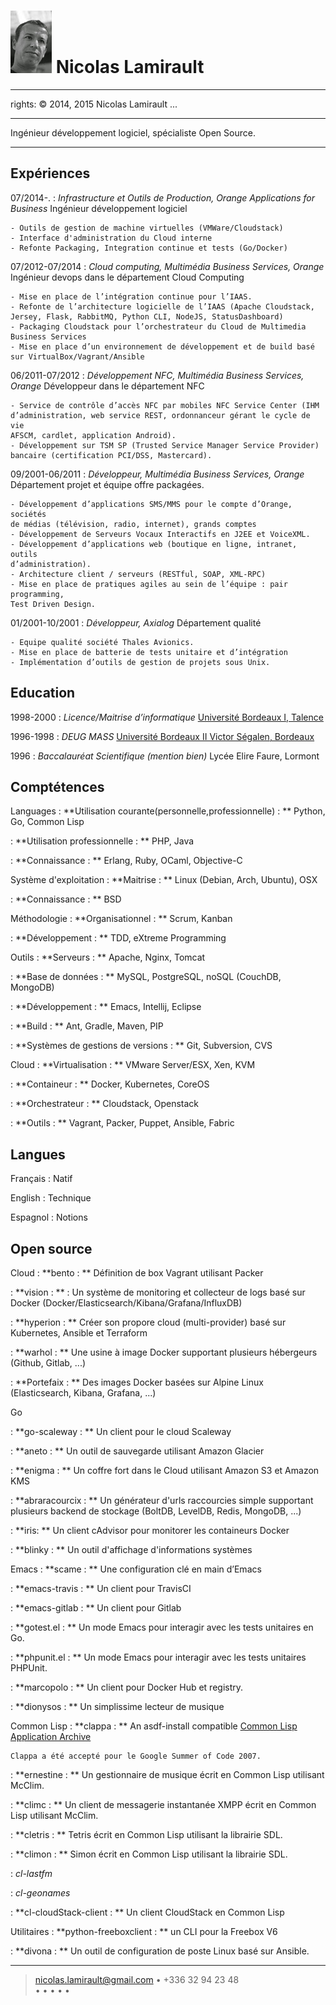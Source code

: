 ![](me.jpg) Nicolas Lamirault
===========================================
---
rights: © 2014, 2015 Nicolas Lamirault
...

----

Ingénieur développement logiciel, spécialiste Open Source.

----


Expériences
--------------

07/2014-.
:	*Infrastructure et Outils de Production, Orange Applications for Business*
    Ingénieur développement logiciel

    - Outils de gestion de machine virtuelles (VMWare/Cloudstack)
    - Interface d'administration du Cloud interne
    - Refonte Packaging, Integration continue et tests (Go/Docker)

07/2012-07/2014
:	*Cloud computing, Multimédia Business Services, Orange*
    Ingénieur devops dans le département Cloud Computing

    - Mise en place de l’intégration continue pour l’IAAS.
    - Refonte de l’architecture logicielle de l’IAAS (Apache Cloudstack, Jersey, Flask, RabbitMQ, Python CLI, NodeJS, StatusDashboard)
    - Packaging Cloudstack pour l’orchestrateur du Cloud de Multimedia Business Services
    - Mise en place d’un environnement de développement et de build basé sur VirtualBox/Vagrant/Ansible

06/2011-07/2012
:   *Développement NFC, Multimédia Business Services, Orange*
    Développeur dans le département NFC

    - Service de contrôle d’accès NFC par mobiles NFC Service Center (IHM
    d’administration, web service REST, ordonnanceur gérant le cycle de vie
    AFSCM, cardlet, application Android).
    - Développement sur TSM SP (Trusted Service Manager Service Provider)
    bancaire (certification PCI/DSS, Mastercard).

09/2001-06/2011
:   *Développeur, Multimédia Business Services, Orange*
    Département projet et équipe offre packagées.

    - Développement d’applications SMS/MMS pour le compte d’Orange, sociétés
    de médias (télévision, radio, internet), grands comptes
    - Développement de Serveurs Vocaux Interactifs en J2EE et VoiceXML.
    - Développement d’applications web (boutique en ligne, intranet, outils
    d’administration).
    - Architecture client / serveurs (RESTful, SOAP, XML-RPC)
    - Mise en place de pratiques agiles au sein de l’équipe : pair programming,
    Test Driven Design.

01/2001-10/2001
:   *Développeur, Axialog*
    Département qualité

    - Equipe qualité société Thales Avionics.
    - Mise en place de batterie de tests unitaire et d’intégration
    - Implémentation d’outils de gestion de projets sous Unix.


Education
-------------

1998-2000
:	*Licence/Maitrise d’informatique*
	[Université Bordeaux I, Talence](http://www.u-bordeaux1.fr)

1996-1998
: 	*DEUG MASS*
	[Université Bordeaux II Victor Ségalen, Bordeaux](http://www.univ-bordeauxsegalen.fr/)

1996
: 	*Baccalauréat Scientifique (mention bien)*
    Lycée Elire Faure, Lormont

Comptétences
---------------

Languages
:   **Utilisation courante(personnelle,professionnelle) : **
    Python, Go, Common Lisp

:   **Utilisation professionnelle : **
    PHP, Java

:   **Connaissance : **
    Erlang, Ruby, OCaml, Objective-C

Système d'exploitation
:   **Maitrise : **
    Linux (Debian, Arch, Ubuntu), OSX

:   **Connaissance : **
    BSD

Méthodologie
:   **Organisationnel : **
    Scrum, Kanban

:   **Développement : **
    TDD, eXtreme Programming

Outils
:   **Serveurs : **
    Apache, Nginx, Tomcat

:   **Base de données : **
    MySQL, PostgreSQL, noSQL (CouchDB, MongoDB)

:   **Développement : **
    Emacs, Intellij, Eclipse

:   **Build : **
    Ant, Gradle, Maven, PIP

:   **Systèmes de gestions de versions : **
    Git, Subversion, CVS

Cloud
:   **Virtualisation : **
    VMware Server/ESX, Xen, KVM

:   **Containeur : **
    Docker, Kubernetes, CoreOS

:   **Orchestrateur : **
    Cloudstack, Openstack

:   **Outils : **
    Vagrant, Packer, Puppet, Ansible, Fabric


Langues
---------

Français
:	Natif

English
:	Technique

Espagnol
:	Notions

Open source
----------------

Cloud
:   **bento : **
    Définition de box Vagrant utilisant Packer

:   **vision : ** : Un système de monitoring et collecteur de logs basé sur Docker
    (Docker/Elasticsearch/Kibana/Grafana/InfluxDB)

:   **hyperion : **
    Créer son propore cloud (multi-provider) basé sur Kubernetes, Ansible et Terraform

:   **warhol : **
    Une usine à image Docker supportant plusieurs hébergeurs (Github, Gitlab, ...)

:   **Portefaix : **
    Des images Docker basées sur Alpine Linux (Elasticsearch, Kibana, Grafana, ...)

Go

:   **go-scaleway : **
    Un client pour le cloud Scaleway

:   **aneto : **
    Un outil de sauvegarde utilisant Amazon Glacier

:   **enigma : **
    Un coffre fort dans le Cloud utilisant Amazon S3 et Amazon KMS

:   **abraracourcix : **
    Un générateur d'urls raccourcies simple supportant plusieurs backend
    de stockage (BoltDB, LevelDB, Redis, MongoDB, ...)

:   **iris: **
    Un client cAdvisor pour monitorer les containeurs Docker

:   **blinky : **
    Un outil d'affichage d'informations systèmes

Emacs
:   **scame : **
    Une configuration clé en main d’Emacs

:   **emacs-travis : **
    Un client pour TravisCI

:   **emacs-gitlab : **
    Un client pour Gitlab

:   **gotest.el : **
    Un mode Emacs pour interagir avec les tests unitaires en Go.

:   **phpunit.el : **
    Un mode Emacs pour interagir avec les tests unitaires PHPUnit.

:   **marcopolo : **
    Un client pour Docker Hub et registry.

:   **dionysos : **
    Un simplissime lecteur de musique

Common Lisp
:   **clappa : **
    An asdf-install compatible [Common Lisp Application Archive](http://boinkor.net/archives/2007/04/some_details_about_clappa.html)

    Clappa a été accepté pour le Google Summer of Code 2007.

:   **ernestine : **
    Un gestionnaire de musique écrit en Common Lisp utilisant McClim.

:   **climc : **
    Un client de messagerie instantanée XMPP écrit en Common Lisp utilisant
    McClim.

:   **cletris : **
    Tetris écrit en Common Lisp utilisant la librairie SDL.

:   **climon : **
    Simon écrit en Common Lisp utilisant la librairie SDL.

:   *cl-lastfm*

:   *cl-geonames*

:   **cl-cloudStack-client : **
    Un client CloudStack en Common Lisp

Utilitaires
:   **python-freeboxclient : **
    un CLI pour la Freebox V6

:   **divona : **
    Un outil de configuration de poste Linux basé sur Ansible.



------
> <nicolas.lamirault@gmail.com> • +336 32 94 23 48 <br />
> <a href="https://github.com/nlamirault" alt="Github"><i class="fa fa-github"></i></a> •
> <a href="https://twitter.com/nlamirault" alt="Twitter"><i class="fa fa-twitter"></i> </a> •
> <a href="https://plus.google.com/+nicolaslamirault" alt="Google Plus"><i class="fa fa-google-plus"></i> </a>  •
> <a href="https://www.linkedin.com/in/nicolaslamirault" alt="Linkedin"><i class="fa fa-linkedin"></i> </a> •
> <a href="https://www.facebook.com/nicolas.lamirault" alt="Facebook"><i class="fa fa-facebook"></i> </a> •
